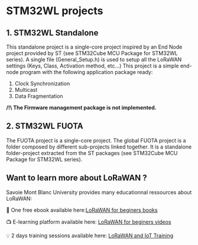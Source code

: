 
# STM32WL projects

## 1. STM32WL Standalone
This standalone project is a single-core project inspired by an End Node project provided by ST (see STM32Cube MCU Package for STM32WL series). A single file (General_Setup.h) is used to setup all the LoRaWAN settings (Keys, Class, Activation method, etc...) 
This project is a simple end-node program with the following application package ready:
1. Clock Synchronization
2. Multicast
3. Data Fragmentation

 **/!\ The Firmware management package is not implemented.**


## 2. STM32WL FUOTA
The FUOTA project is a single-core project. The global FUOTA project is a folder composed by different sub-projects linked together. It is a standalone folder-project extracted from the ST packages (see STM32Cube MCU Package for STM32WL series). 


## Want to learn more about LoRaWAN ?
Savoie Mont Blanc University provides many educationnal ressources about LoRaWAN:

:notebook: One free ebook available here:[LoRaWAN for beginers books](https://www.univ-smb.fr/lorawan/en/free-book/)

:tv: E-learning platform available here: [LoRaWAN for beginers videos](https://www.udemy.com/course/lora-lorawan-internet-of-things/?referralCode=21DED0F1021F4E261955)

:bulb: 2 days training sessions available here: [LoRaWAN and IoT Training](https://www.univ-smb.fr/lorawan/avada_portfolio/formation-distanciel/)

